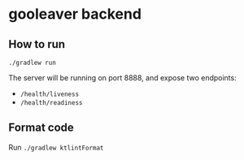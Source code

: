 # gooleaver backend

## How to run

```shell
./gradlew run
```

The server will be running on port 8888, and expose two endpoints:

* `/health/liveness`
* `/health/readiness`

## Format code

Run `./gradlew ktlintFormat`
